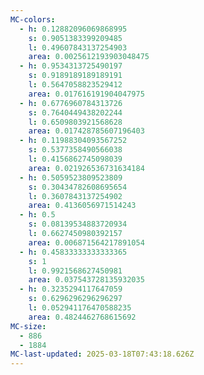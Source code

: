 ```yaml
---
MC-colors:
  - h: 0.12882096069868995
    s: 0.9051383399209485
    l: 0.49607843137254903
    area: 0.0025612193903048475
  - h: 0.9534313725490197
    s: 0.9189189189189191
    l: 0.5647058823529412
    area: 0.017616191904047975
  - h: 0.6776960784313726
    s: 0.7640449438202244
    l: 0.6509803921568628
    area: 0.017428785607196403
  - h: 0.11988304093567252
    s: 0.5377358490566038
    l: 0.4156862745098039
    area: 0.021926536731634184
  - h: 0.5059523809523809
    s: 0.30434782608695654
    l: 0.3607843137254902
    area: 0.4136056971514243
  - h: 0.5
    s: 0.08139534883720934
    l: 0.6627450980392157
    area: 0.006871564217891054
  - h: 0.45833333333333365
    s: 1
    l: 0.9921568627450981
    area: 0.037543728135932035
  - h: 0.3235294117647059
    s: 0.6296296296296297
    l: 0.052941176470588235
    area: 0.4824462768615692
MC-size:
  - 886
  - 1884
MC-last-updated: 2025-03-18T07:43:18.626Z
---
```

